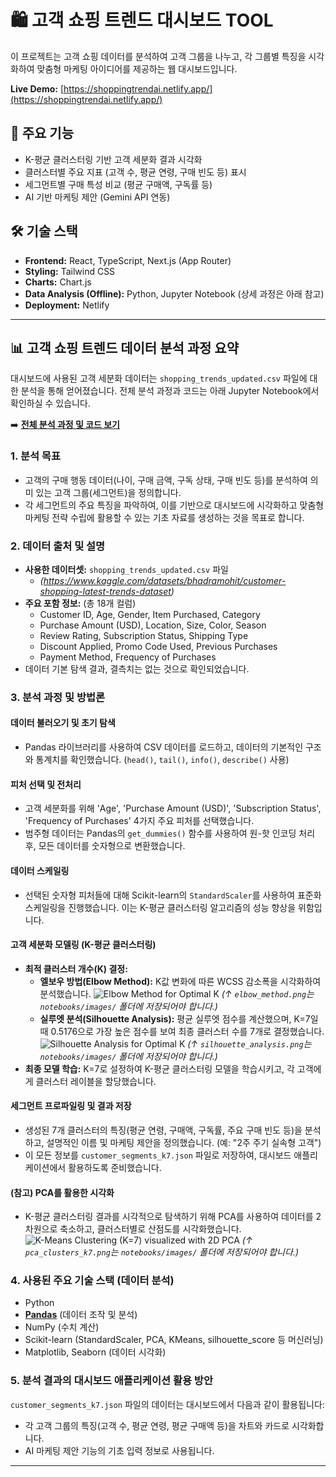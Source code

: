 # 🛍️ 고객 쇼핑 트렌드 대시보드 TOOL

이 프로젝트는 고객 쇼핑 데이터를 분석하여 고객 그룹을 나누고, 각 그룹별 특징을 시각화하여 맞춤형 마케팅 아이디어를 제공하는 웹 대시보드입니다.

**Live Demo:** [https://shoppingtrendai.netlify.app/](https://shoppingtrendai.netlify.app/)

## 🚀 주요 기능

- K-평균 클러스터링 기반 고객 세분화 결과 시각화
- 클러스터별 주요 지표 (고객 수, 평균 연령, 구매 빈도 등) 표시
- 세그먼트별 구매 특성 비교 (평균 구매액, 구독률 등)
- AI 기반 마케팅 제안 (Gemini API 연동)

## 🛠️ 기술 스택

- **Frontend:** React, TypeScript, Next.js (App Router)
- **Styling:** Tailwind CSS
- **Charts:** Chart.js
- **Data Analysis (Offline):** Python, Jupyter Notebook (상세 과정은 아래 참고)
- **Deployment:** Netlify

---

## 📊 고객 쇼핑 트렌드 데이터 분석 과정 요약

대시보드에 사용된 고객 세분화 데이터는 `shopping_trends_updated.csv` 파일에 대한 분석을 통해 얻어졌습니다. 전체 분석 과정과 코드는 아래 Jupyter Notebook에서 확인하실 수 있습니다.

➡️ **[전체 분석 과정 및 코드 보기](./notebooks/Shopping_Trends.ipynb)**


### 1. 분석 목표

- 고객의 구매 행동 데이터(나이, 구매 금액, 구독 상태, 구매 빈도 등)를 분석하여 의미 있는 고객 그룹(세그먼트)을 정의합니다.
- 각 세그먼트의 주요 특징을 파악하여, 이를 기반으로 대시보드에 시각화하고 맞춤형 마케팅 전략 수립에 활용할 수 있는 기초 자료를 생성하는 것을 목표로 합니다.

### 2. 데이터 출처 및 설명

- **사용한 데이터셋:** `shopping_trends_updated.csv` 파일
  - _(https://www.kaggle.com/datasets/bhadramohit/customer-shopping-latest-trends-dataset)_
- **주요 포함 정보:** (총 18개 컬럼)
  - Customer ID, Age, Gender, Item Purchased, Category
  - Purchase Amount (USD), Location, Size, Color, Season
  - Review Rating, Subscription Status, Shipping Type
  - Discount Applied, Promo Code Used, Previous Purchases
  - Payment Method, Frequency of Purchases
- 데이터 기본 탐색 결과, 결측치는 없는 것으로 확인되었습니다.

### 3. 분석 과정 및 방법론

#### 데이터 불러오기 및 초기 탐색

- Pandas 라이브러리를 사용하여 CSV 데이터를 로드하고, 데이터의 기본적인 구조와 통계치를 확인했습니다. (`head()`, `tail()`, `info()`, `describe()` 사용)

#### 피처 선택 및 전처리

- 고객 세분화를 위해 'Age', 'Purchase Amount (USD)', 'Subscription Status', 'Frequency of Purchases' 4가지 주요 피처를 선택했습니다.
- 범주형 데이터는 Pandas의 `get_dummies()` 함수를 사용하여 원-핫 인코딩 처리 후, 모든 데이터를 숫자형으로 변환했습니다.

#### 데이터 스케일링

- 선택된 숫자형 피처들에 대해 Scikit-learn의 `StandardScaler`를 사용하여 표준화 스케일링을 진행했습니다. 이는 K-평균 클러스터링 알고리즘의 성능 향상을 위함입니다.

#### 고객 세분화 모델링 (K-평균 클러스터링)

- **최적 클러스터 개수(K) 결정:**
  - **엘보우 방법(Elbow Method):** K값 변화에 따른 WCSS 감소폭을 시각화하여 분석했습니다.
    ![Elbow Method for Optimal K](./notebooks/images/elbow_method.png)
    _(↑ `elbow_method.png`는 `notebooks/images/` 폴더에 저장되어야 합니다.)_
  - **실루엣 분석(Silhouette Analysis):** 평균 실루엣 점수를 계산했으며, K=7일 때 0.5176으로 가장 높은 점수를 보여 최종 클러스터 수를 7개로 결정했습니다.
    ![Silhouette Analysis for Optimal K](./notebooks/images/silhouette_analysis.png)
    _(↑ `silhouette_analysis.png`는 `notebooks/images/` 폴더에 저장되어야 합니다.)_
- **최종 모델 학습:** K=7로 설정하여 K-평균 클러스터링 모델을 학습시키고, 각 고객에게 클러스터 레이블을 할당했습니다.

#### 세그먼트 프로파일링 및 결과 저장

- 생성된 7개 클러스터의 특징(평균 연령, 구매액, 구독률, 주요 구매 빈도 등)을 분석하고, 설명적인 이름 및 마케팅 제안을 정의했습니다. (예: "2주 주기 실속형 고객")
- 이 모든 정보를 `customer_segments_k7.json` 파일로 저장하여, 대시보드 애플리케이션에서 활용하도록 준비했습니다.

#### (참고) PCA를 활용한 시각화

- K-평균 클러스터링 결과를 시각적으로 탐색하기 위해 PCA를 사용하여 데이터를 2차원으로 축소하고, 클러스터별로 산점도를 시각화했습니다.
  ![K-Means Clustering (K=7) visualized with 2D PCA](./notebooks/images/pca_clusters_k7.png)
  _(↑ `pca_clusters_k7.png`는 `notebooks/images/` 폴더에 저장되어야 합니다.)_

### 4. 사용된 주요 기술 스택 (데이터 분석)

- Python
- **[Pandas](https://pandas.pydata.org/)** (데이터 조작 및 분석)
- NumPy (수치 계산)
- Scikit-learn (StandardScaler, PCA, KMeans, silhouette_score 등 머신러닝)
- Matplotlib, Seaborn (데이터 시각화)

### 5. 분석 결과의 대시보드 애플리케이션 활용 방안

`customer_segments_k7.json` 파일의 데이터는 대시보드에서 다음과 같이 활용됩니다:

- 각 고객 그룹의 특징(고객 수, 평균 연령, 평균 구매액 등)을 차트와 카드로 시각화합니다.
- AI 마케팅 제안 기능의 기초 입력 정보로 사용됩니다.

---
